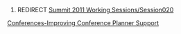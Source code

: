 1.  REDIRECT [Summit 2011 Working
    Sessions/Session020](Summit_2011_Working_Sessions/Session020 "wikilink")

[Conferences-Improving Conference Planner
Support](Category:Summit_2011_OWASP_Governance_Track "wikilink")
